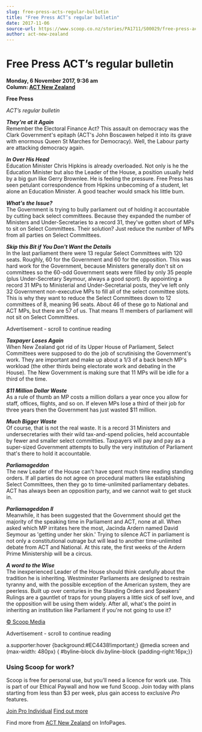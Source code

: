 ```yaml
---
slug: free-press-acts-regular-bulletin
title: "Free Press ACT’s regular bulletin"
date: 2017-11-06
source-url: https://www.scoop.co.nz/stories/PA1711/S00029/free-press-acts-regular-bulletin.htm
author: act-new-zealand
---
```

Free Press ACT’s regular bulletin
=================================

**Monday, 6 November 2017, 9:36 am**  
**Column: [ACT New Zealand](https://info.scoop.co.nz/ACT_New_Zealand)**

  
**Free Press**

_ACT’s regular bulletin_  

**_They're at it Again_**  
Remember the Electoral Finance Act? This assault on democracy was the Clark Government's epitaph (ACT's John Boscawen helped it into its grave with enormous Queen St Marches for Democracy). Well, the Labour party are attacking democracy again.

**_In Over His Head_**  
Education Minister Chris Hipkins is already overloaded. Not only is he the Education Minister but also the Leader of the House, a position usually held by a big gun like Gerry Brownlee. He is feeling the pressure. Free Press has seen petulant correspondence from Hipkins unbecoming of a student, let alone an Education Minister. A good teacher would smack his little bum.

**_What's the Issue?_**  
The Government is trying to bully parliament out of holding it accountable by cutting back select committees. Because they expanded the number of Ministers and Under-Secretaries to a record 31, they've gotten short of MPs to sit on Select Committees. Their solution? Just reduce the number of MPs from all parties on Select Committees.

**_Skip this Bit if You Don't Want the Details_**  
In the last parliament there were 13 regular Select Committees with 120 seats. Roughly, 60 for the Government and 60 for the opposition. This was hard work for the Government, because Ministers generally don't sit on committees so the 60-odd Government seats were filled by only 35 people (plus Under-Secretary Seymour, always a good sport). By appointing a record 31 MPs to Ministerial and Under-Secretarial posts, they've left only 32 Government non-executive MPs to fill all of the select committee slots. This is why they want to reduce the Select Committees down to 12 committees of 8, meaning 96 seats. About 46 of these go to National and ACT MPs, but there are 57 of us. That means 11 members of parliament will not sit on Select Committees.

Advertisement - scroll to continue reading





**_Taxpayer Loses Again_**  
When New Zealand got rid of its Upper House of Parliament, Select Committees were supposed to do the job of scrutinising the Government's work. They are important and make up about a 1/3 of a back bench MP's workload (the other thirds being electorate work and debating in the House). The New Government is making sure that 11 MPs will be idle for a third of the time.

**_$11 Million Dollar Waste_**  
As a rule of thumb an MP costs a million dollars a year once you allow for staff, offices, flights, and so on. If eleven MPs lose a third of their job for three years then the Government has just wasted $11 million.

**_Much Bigger Waste_**  
Of course, that is not the real waste. It is a record 31 Ministers and undersecretaries with their wild tax-and-spend policies, held accountable by fewer and smaller select committies. Taxpayers will pay and pay as a super-sized Government attempts to bully the very institution of Parliament that's there to hold it accountable.

**_Parliamageddon_**  
The new Leader of the House can't have spent much time reading standing orders. If all parties do not agree on procedural matters like establishing Select Committees, then they go to time-unlimited parliamentary debates. ACT has always been an opposition party, and we cannot wait to get stuck in.

**_Parliamageddon II_**  
Meanwhile, it has been suggested that the Government should get the majority of the speaking time in Parliament and ACT, none at all. When asked which MP irritates here the most, Jacinda Ardern named David Seymour as 'getting under her skin.' Trying to silence ACT in parliament is not only a constitutional outrage but will lead to another time-unlimited debate from ACT and National. At this rate, the first weeks of the Ardern Prime Ministership will be a circus.

**_A word to the Wise_**  
The inexperienced Leader of the House should think carefully about the tradition he is inheriting. Westminster Parliaments are designed to restrain tyranny and, with the possible exception of the American system, they are peerless. Built up over centuries in the Standing Orders and Speakers' Rulings are a gauntlet of traps for young players a little sick of self love, and the opposition will be using them widely. After all, what's the point in inheriting an institution like Parliament if you're not going to use it?  

[© Scoop Media](http://www.scoop.co.nz/about/terms.html)  

Advertisement - scroll to continue reading



a.supporter:hover {background:#EC4438!important;} @media screen and (max-width: 480px) { #byline-block div.byline-block {padding-right:16px;}}

### Using Scoop for work?

Scoop is free for personal use, but you’ll need a licence for work use. This is part of our Ethical Paywall and how we fund Scoop. Join today with plans starting from less than $3 per week, plus gain access to exclusive _Pro_ features.  
  
[Join Pro Individual](https://pro.scoop.co.nz/Individual/?from=ProIn24) [Find out more](https://pro.scoop.co.nz/using-scoop-for-work/?from=ProIn24)

Find more from [ACT New Zealand](https://info.scoop.co.nz/ACT_New_Zealand) on InfoPages.